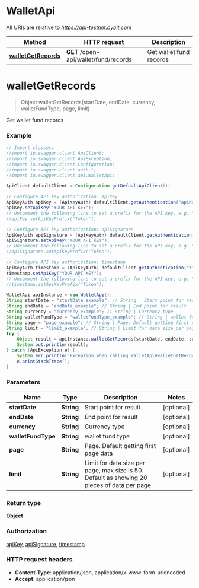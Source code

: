# WalletApi

All URIs are relative to *https://api-testnet.bybit.com*

Method | HTTP request | Description
------------- | ------------- | -------------
[**walletGetRecords**](WalletApi.md#walletGetRecords) | **GET** /open-api/wallet/fund/records | Get wallet fund records


<a name="walletGetRecords"></a>
# **walletGetRecords**
> Object walletGetRecords(startDate, endDate, currency, walletFundType, page, limit)

Get wallet fund records

### Example
```java
// Import classes:
//import io.swagger.client.ApiClient;
//import io.swagger.client.ApiException;
//import io.swagger.client.Configuration;
//import io.swagger.client.auth.*;
//import io.swagger.client.api.WalletApi;

ApiClient defaultClient = Configuration.getDefaultApiClient();

// Configure API key authorization: apiKey
ApiKeyAuth apiKey = (ApiKeyAuth) defaultClient.getAuthentication("apiKey");
apiKey.setApiKey("YOUR API KEY");
// Uncomment the following line to set a prefix for the API key, e.g. "Token" (defaults to null)
//apiKey.setApiKeyPrefix("Token");

// Configure API key authorization: apiSignature
ApiKeyAuth apiSignature = (ApiKeyAuth) defaultClient.getAuthentication("apiSignature");
apiSignature.setApiKey("YOUR API KEY");
// Uncomment the following line to set a prefix for the API key, e.g. "Token" (defaults to null)
//apiSignature.setApiKeyPrefix("Token");

// Configure API key authorization: timestamp
ApiKeyAuth timestamp = (ApiKeyAuth) defaultClient.getAuthentication("timestamp");
timestamp.setApiKey("YOUR API KEY");
// Uncomment the following line to set a prefix for the API key, e.g. "Token" (defaults to null)
//timestamp.setApiKeyPrefix("Token");

WalletApi apiInstance = new WalletApi();
String startDate = "startDate_example"; // String | Start point for result
String endDate = "endDate_example"; // String | End point for result
String currency = "currency_example"; // String | Currency type
String walletFundType = "walletFundType_example"; // String | wallet fund type
String page = "page_example"; // String | Page. Default getting first page data
String limit = "limit_example"; // String | Limit for data size per page, max size is 50. Default as showing 20 pieces of data per page
try {
    Object result = apiInstance.walletGetRecords(startDate, endDate, currency, walletFundType, page, limit);
    System.out.println(result);
} catch (ApiException e) {
    System.err.println("Exception when calling WalletApi#walletGetRecords");
    e.printStackTrace();
}
```

### Parameters

Name | Type | Description  | Notes
------------- | ------------- | ------------- | -------------
 **startDate** | **String**| Start point for result | [optional]
 **endDate** | **String**| End point for result | [optional]
 **currency** | **String**| Currency type | [optional]
 **walletFundType** | **String**| wallet fund type | [optional]
 **page** | **String**| Page. Default getting first page data | [optional]
 **limit** | **String**| Limit for data size per page, max size is 50. Default as showing 20 pieces of data per page | [optional]

### Return type

**Object**

### Authorization

[apiKey](../README.md#apiKey), [apiSignature](../README.md#apiSignature), [timestamp](../README.md#timestamp)

### HTTP request headers

 - **Content-Type**: application/json, application/x-www-form-urlencoded
 - **Accept**: application/json

